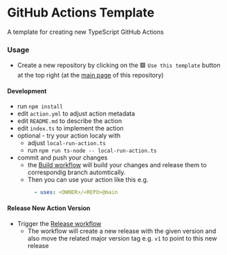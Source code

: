 # GitHub Actions Template
A template for creating new TypeScript GitHub Actions

### Usage
- Create a new repository by clicking on the 🟩 `Use this template` button at the top right (at the [main page](../../) of this repository)

#### Development
- run `npm install`
- edit `action.yml` to adjust action metadata
- edit `README.md` to describe the action
- edit `index.ts` to implement the action
- optional - try your action localy with
  - adjust `local-run-action.ts`
  - run `npm run ts-node -- local-run-action.ts`
- commit and push your changes
  - the [Build workflow](../../actions/workflows/build.yaml) will build your changes and release them to correspondig branch automtically.
  - Then you can use your action like this e.g.
    ```yaml
      - uses: <OWNER>/<REPO>@main
    ```
    
#### Release New Action Version
- Trigger the [Release workflow](../../actions/workflows/release.yaml)
  - The workflow will create a new release with the given version and also move the related major version tag e.g. `v1` to point to this new release
